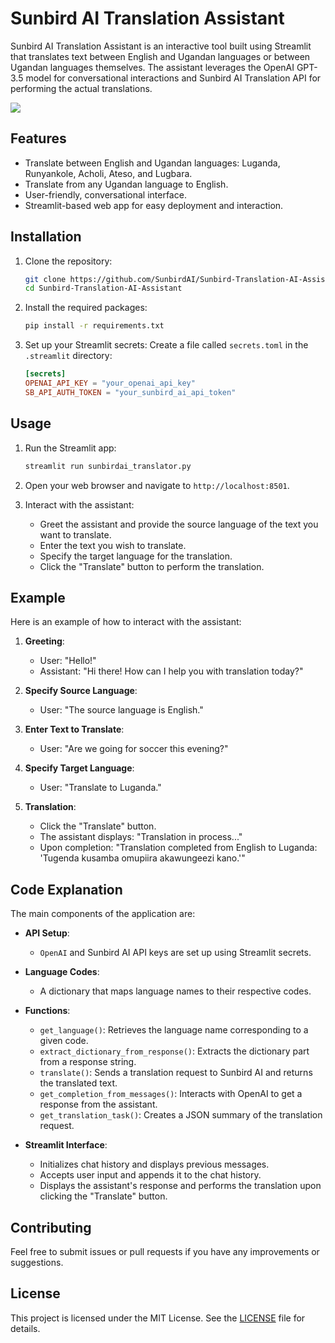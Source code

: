 # Sunbird AI Translation Assistant

Sunbird AI Translation Assistant is an interactive tool built using Streamlit that translates text between English and Ugandan languages or between Ugandan languages themselves. The assistant leverages the OpenAI GPT-3.5 model for conversational interactions and Sunbird AI Translation API for performing the actual translations.

<!-- <video width="320" height="240" controls>
  <source src="https://youtu.be/_yaJ6mM66yM">
  Your browser does not support the video tag.
</video> -->

<a href="https://www.youtube.com/watch?v=_yaJ6mM66yM">
  <img src="https://i9.ytimg.com/vi_webp/_yaJ6mM66yM/mq2.webp?sqp=CKzNvrUG-oaymwEmCMACELQB8quKqQMa8AEB-AH-CYAC0AWKAgwIABABGE0gUChlMA8=&rs=AOn4CLA8EzdSyoS4J843j9p0xQ-vjIpoMQ">
</a>

## Features

- Translate between English and Ugandan languages: Luganda, Runyankole, Acholi, Ateso, and Lugbara.
- Translate from any Ugandan language to English.
- User-friendly, conversational interface.
- Streamlit-based web app for easy deployment and interaction.

## Installation

1. Clone the repository:
   ```bash
   git clone https://github.com/SunbirdAI/Sunbird-Translation-AI-Assistant.git
   cd Sunbird-Translation-AI-Assistant
   ```

2. Install the required packages:
   ```bash
   pip install -r requirements.txt
   ```

3. Set up your Streamlit secrets:
   Create a file called `secrets.toml` in the `.streamlit` directory:
   ```toml
   [secrets]
   OPENAI_API_KEY = "your_openai_api_key"
   SB_API_AUTH_TOKEN = "your_sunbird_ai_api_token"
   ```

## Usage

1. Run the Streamlit app:
   ```bash
   streamlit run sunbirdai_translator.py
   ```

2. Open your web browser and navigate to `http://localhost:8501`.

3. Interact with the assistant:
   - Greet the assistant and provide the source language of the text you want to translate.
   - Enter the text you wish to translate.
   - Specify the target language for the translation.
   - Click the "Translate" button to perform the translation.

## Example

Here is an example of how to interact with the assistant:

1. **Greeting**:
   - User: "Hello!"
   - Assistant: "Hi there! How can I help you with translation today?"

2. **Specify Source Language**:
   - User: "The source language is English."

3. **Enter Text to Translate**:
   - User: "Are we going for soccer this evening?"

4. **Specify Target Language**:
   - User: "Translate to Luganda."

5. **Translation**:
   - Click the "Translate" button.
   - The assistant displays: "Translation in process..."
   - Upon completion: "Translation completed from English to Luganda: 'Tugenda kusamba omupiira akawungeezi kano.'"

## Code Explanation

The main components of the application are:

- **API Setup**:
  - `OpenAI` and Sunbird AI API keys are set up using Streamlit secrets.
  
- **Language Codes**:
  - A dictionary that maps language names to their respective codes.

- **Functions**:
  - `get_language()`: Retrieves the language name corresponding to a given code.
  - `extract_dictionary_from_response()`: Extracts the dictionary part from a response string.
  - `translate()`: Sends a translation request to Sunbird AI and returns the translated text.
  - `get_completion_from_messages()`: Interacts with OpenAI to get a response from the assistant.
  - `get_translation_task()`: Creates a JSON summary of the translation request.

- **Streamlit Interface**:
  - Initializes chat history and displays previous messages.
  - Accepts user input and appends it to the chat history.
  - Displays the assistant's response and performs the translation upon clicking the "Translate" button.

## Contributing

Feel free to submit issues or pull requests if you have any improvements or suggestions.

## License

This project is licensed under the MIT License. See the [LICENSE](LICENSE) file for details.
